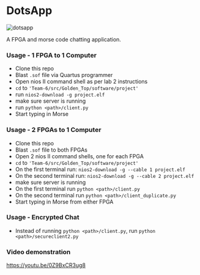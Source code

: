 # DotsApp
![dotsapp](https://github.com/sne-samal/Team-6/assets/66144849/819e08e1-b447-4d2f-90fe-5fc4c352fff2)

A FPGA and morse code chatting application.

### Usage - 1 FPGA to 1 Computer
- Clone this repo
- Blast `.sof` file via Quartus programmer
- Open nios II command shell as per lab 2 instructions
- `cd` to `'Team-6/src/Golden_Top/software/project'`
- run `nios2-download -g project.elf`
- make sure server is running
- run `python <path>/client.py`
- Start typing in Morse

### Usage - 2 FPGAs to 1 Computer
- Clone this repo
- Blast `.sof` file to both FPGAs
- Open 2 nios II command shells, one for each FPGA
- `cd` to `'Team-6/src/Golden_Top/software/project'`
- On the first terminal run: `nios2-download -g --cable 1 project.elf`
- On the second terminal run: `nios2-download -g --cable 2 project.elf`
- make sure server is running
- On the first terminal run `python <path>/client.py`
- On the second terminal run `python <path>/client_duplicate.py`
- Start typing in Morse from either FPGA

### Usage - Encrypted Chat
- Instead of running `python <path>/client.py`, run `python <path>/secureclient2.py`

### Video demonstration
https://youtu.be/0Z9BxCR3ug8
